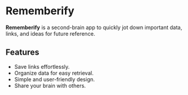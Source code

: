 # Rememberify  

**Rememberify** is a second-brain app to quickly jot down important data, links, and ideas for future reference.  

## Features  
- Save links effortlessly.
- Organize data for easy retrieval.  
- Simple and user-friendly design.
- Share your brain with others.
